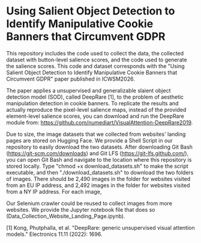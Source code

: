 # Using Salient Object Detection to Identify Manipulative Cookie Banners that Circumvent GDPR
This repository includes the code used to collect the data, the collected dataset with button-level salience scores, and the code used to generate the salience scores.  This code and dataset corresponds with the "Using Salient Object Detection to Identify Manipulative Cookie Banners that Circumvent GDPR" paper published in ICWSM2026. 

The paper applies a unsupervised and generalizable slaient object detection model (SOD), called DeepRare [1], to the problem of aesthetic manipulation detection in cookie banners. To replicate the results and actually reproduce the pixel-level salience maps, instead of the provided element-level salience scores, you can download and run the DeepRare module from: https://github.com/numediart/VisualAttention-DeepRare2019.

Due to size, the image datasets that we collected from websites' landing pages are stored on Hugging Face. We provide a Shell Script in our repository to easily download the two datasets. After downloading Git Bash (https://git-scm.com/downloads) and Git LFS (https://git-lfs.github.com/), you can open Git Bash and navigate to the location where this repository is stored locally. Type "chmod +x download_datasets.sh" to make the script executable, and then "./download_datasets.sh" to download the two folders of images. There should be 2,490 images in the folder for websites visited from an EU IP address, and 2,492 images in the folder for websites visited from a NY IP address. For each image, 

Our Selenium crawler could be reused to collect images from more websites. We provide the Jupyter notebook file that does so (Data_Collection_Website_Landing_Page.ipynb).


[1] Kong, Phutphalla, et al. "DeepRare: generic unsupervised visual attention models." Electronics 11.11 (2022): 1696.
